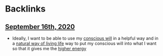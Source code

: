 
# Backlinks
## [September 16th, 2020](<September 16th, 2020.md>)
- Ideally, I want to be able to use my [conscious will](<conscious will.md>) in a helpful way and in a [natural way of living life](<natural way of living life.md>) way to put my conscious will into what I want so that it gives me the [higher energy](<higher energy.md>)

